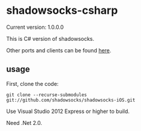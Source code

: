 shadowsocks-csharp
===========

Current version: 1.0.0.0

This is C# version of shadowsocks.

Other ports and clients can be found [here](https://github.com/clowwindy/shadowsocks/wiki/Ports-and-Clients).

usage
-----------

First, clone the code:

    git clone --recurse-submodules git://github.com/shadowsocks/shadowsocks-iOS.git

Use Visual Studio 2012 Express or higher to build.

Need .Net 2.0.
